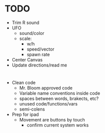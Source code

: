# TODO
- Trim R sound
- UFO
    - sound/color
    - scale:
        - w/h
        - speed/vector
        - spawn rate
- Center Canvas
- Update directions/read me
#
- Clean code
    - Mr. Bloom approved code
    - Variable name conventions inside code
    - spaces between words, brakects, etc?
    - unused code/functions/vars
    - semi-colens
- Prep for ipad
    - Movement are buttons by touch
        - confirm current system works
#
